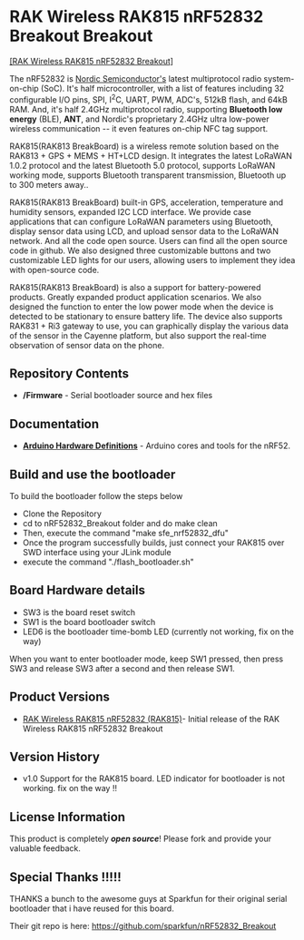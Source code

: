 RAK Wireless RAK815 nRF52832 Breakout Breakout
========================================

[[RAK Wireless RAK815 nRF52832 Breakout]](https://www.aliexpress.com/item/RAK815-Hybrid-Location-Tracker-LoRa-Bluetooth-5-0-Beacon-GPS-Sensors-LCD-LoRaWAN-1-0-2/32849717052.html)

The nRF52832 is [Nordic Semiconductor's](https://www.nordicsemi.com/eng/Products/Bluetooth-low-energy/nRF52832) latest multiprotocol radio system-on-chip (SoC). It's half microcontroller, with a list of features including 32 configurable I/O pins, SPI, I<sup>2</sup>C, UART, PWM, ADC's, 512kB flash, and 64kB RAM. And, it's half 2.4GHz multiprotocol radio, supporting **Bluetooth low energy** (BLE), **ANT**, and Nordic's proprietary 2.4GHz ultra low-power wireless communication -- it even features on-chip NFC tag support.

RAK815(RAK813 BreakBoard) is a wireless remote solution based on the RAK813 +
GPS + MEMS + HT+LCD design. It integrates the latest LoRaWAN 1.0.2 protocol and the
latest Bluetooth 5.0 protocol, supports LoRaWAN working mode, supports Bluetooth
transparent transmission, Bluetooth up to 300 meters away..

RAK815(RAK813 BreakBoard) built-in GPS, acceleration, temperature and humidity
sensors, expanded I2C LCD interface. We provide case applications that can configure
LoRaWAN parameters using Bluetooth, display sensor data using LCD, and upload
sensor data to the LoRaWAN network. And all the code open source. Users can find all
the open source code in github. We also designed three customizable buttons and two
customizable LED lights for our users, allowing users to implement they idea with
open-source code.

RAK815(RAK813 BreakBoard) is also a support for battery-powered products.
Greatly expanded product application scenarios. We also designed the function to enter
the low power mode when the device is detected to be stationary to ensure battery life.
The device also supports RAK831 + Ri3 gateway to use, you can graphically display the
various data of the sensor in the Cayenne platform, but also support the real-time
observation of sensor data on the phone.


Repository Contents
-------------------
* **/Firmware** - Serial bootloader source and hex files

Documentation
--------------
* **[Arduino Hardware Definitions](https://github.com/sparkfun/Arduino_Boards/)** - Arduino cores and tools for the nRF52.

Build and use the bootloader
-------------------
To build the bootloader follow the steps below

* Clone the Repository
* cd to nRF52832_Breakout folder and do make clean
* Then, execute the command "make sfe_nrf52832_dfu"
* Once the program successfully builds, just connect your RAK815 over SWD interface using your JLink module
* execute the command "./flash_bootloader.sh"

Board Hardware details
-------------------
* SW3 is the board reset switch
* SW1 is the board bootloader switch
* LED6 is the bootloader time-bomb LED (currently not working, fix on the way)


When you want to enter bootloader mode, keep SW1 pressed, then press SW3 and release SW3 after a second and then release SW1.


Product Versions
----------------
* [RAK Wireless RAK815 nRF52832 (RAK815)](https://www.aliexpress.com/item/RAK815-Hybrid-Location-Tracker-LoRa-Bluetooth-5-0-Beacon-GPS-Sensors-LCD-LoRaWAN-1-0-2/32849717052.html)- Initial release of the RAK Wireless RAK815 nRF52832 Breakout

Version History
---------------
* v1.0 Support for the RAK815 board. LED indicator for bootloader is not working. fix on the way !!

License Information
-------------------
This product is completely _**open source**_! Please fork and provide your valuable feedback.

Special Thanks !!!!!
-------------------
THANKS a bunch to the awesome guys at Sparkfun for their original serial bootloader that i have reused for this board.

Their git repo is here:
https://github.com/sparkfun/nRF52832_Breakout
